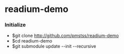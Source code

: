 # readium-demo

### Initialize 
* $git clone http://github.com/pmstss/readium-demo
* $cd readium-demo
* $git submodule update --init --recursive
